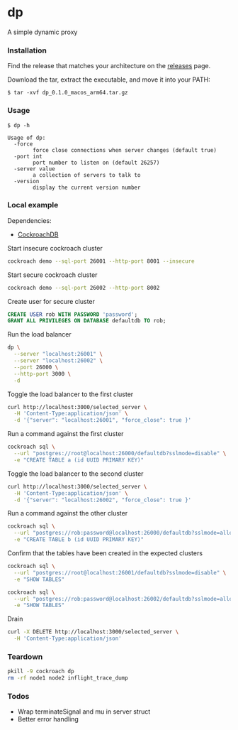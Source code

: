 # dp
A simple dynamic proxy

### Installation

Find the release that matches your architecture on the [releases](https://github.com/codingconcepts/dp/releases) page.

Download the tar, extract the executable, and move it into your PATH:

```
$ tar -xvf dp_0.1.0_macos_arm64.tar.gz
```

### Usage

```
$ dp -h

Usage of dp:
  -force
        force close connections when server changes (default true)
  -port int
        port number to listen on (default 26257)
  -server value
        a collection of servers to talk to
  -version
        display the current version number
```

### Local example

Dependencies:

* [CockroachDB](https://www.cockroachlabs.com/docs/stable/cockroach-demo)

Start insecure cockroach cluster

``` sh
cockroach demo --sql-port 26001 --http-port 8001 --insecure
```

Start secure cockroach cluster

``` sh
cockroach demo --sql-port 26002 --http-port 8002
```

Create user for secure cluster

``` sql
CREATE USER rob WITH PASSWORD 'password';
GRANT ALL PRIVILEGES ON DATABASE defaultdb TO rob;
```

Run the load balancer

``` sh
dp \
  --server "localhost:26001" \
  --server "localhost:26002" \
  --port 26000 \
  --http-port 3000 \
  -d
```

Toggle the load balancer to the first cluster

``` sh
curl http://localhost:3000/selected_server \
  -H 'Content-Type:application/json' \
  -d '{"server": "localhost:26001", "force_close": true }'
```

Run a command against the first cluster

``` sh
cockroach sql \
  --url "postgres://root@localhost:26000/defaultdb?sslmode=disable" \
  -e "CREATE TABLE a (id UUID PRIMARY KEY)"
```

Toggle the load balancer to the second cluster

``` sh
curl http://localhost:3000/selected_server \
  -H 'Content-Type:application/json' \
  -d '{"server": "localhost:26002", "force_close": true }'
```

Run a command against the other cluster

``` sh
cockroach sql \
  --url "postgres://rob:password@localhost:26000/defaultdb?sslmode=allow" \
  -e "CREATE TABLE b (id UUID PRIMARY KEY)"
```

Confirm that the tables have been created in the expected clusters

``` sh
cockroach sql \
  --url "postgres://root@localhost:26001/defaultdb?sslmode=disable" \
  -e "SHOW TABLES"

cockroach sql \
  --url "postgres://rob:password@localhost:26002/defaultdb?sslmode=allow" \
  -e "SHOW TABLES"
```

Drain

``` sh
curl -X DELETE http://localhost:3000/selected_server \
  -H 'Content-Type:application/json'
```

### Teardown

``` sh
pkill -9 cockroach dp
rm -rf node1 node2 inflight_trace_dump
```

### Todos

* Wrap terminateSignal and mu in server struct
* Better error handling
